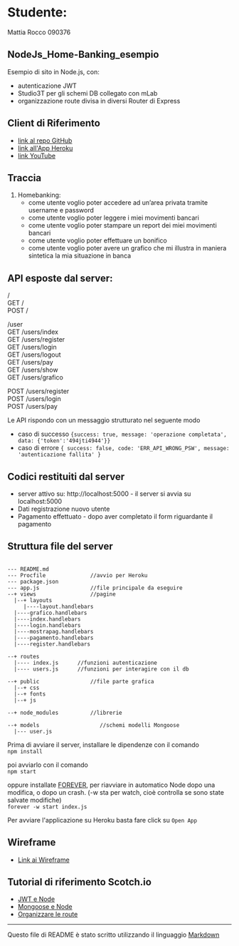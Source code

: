# Studente:
Mattia Rocco    090376

## NodeJs_Home-Banking_esempio
Esempio di sito in Node.js, con: 
- autenticazione JWT
- Studio3T per gli schemi DB collegato con mLab
- organizzazione route divisa in diversi Router di Express


## Client di Riferimento
- [link al repo GitHub](https://github.com/rokketta1993/Programmazione-Web)
- [link all'App Heroku](https://dashboard.heroku.com/apps/homebanking-app)
- [link YouTube](wwww.youtube.com)



## Traccia
1. Homebanking: 
   - come utente voglio poter accedere ad un’area privata tramite username e password
   - come utente voglio poter leggere i miei movimenti bancari
   - come utente voglio poter stampare un report dei miei movimenti bancari
   - come utente voglio poter effettuare un bonifico
   - come utente voglio poter avere un grafico che mi illustra in maniera sintetica la mia situazione in banca
   



## API esposte dal server:

/     
GET   /  
POST  /

/user    
GET   /users/index  
GET   /users/register  
GET   /users/login  
GET   /users/logout  
GET   /users/pay  
GET   /users/show  
GET   /users/grafico  

POST  /users/register  
POST  /users/login  
POST  /users/pay  



Le API rispondo con un messaggio strutturato nel seguente modo
- caso di successo
`{success: true, message: 'operazione completata',  data: {'token':'494jti4944'}}`
- caso di errore
`{ success: false, code: 'ERR_API_WRONG_PSW', message: 'autenticazione fallita' }`



## Codici restituiti dal server
- server attivo su: http://localhost:5000 - il server si avvia su localhost:5000
- Dati registrazione nuovo utente
- Pagamento effettuato - dopo aver completato il form riguardante il pagamento




## Struttura file del server
```

--- README.md
--- Procfile              //avvio per Heroku
--- package.json
--- app.js                //file principale da eseguire
--+ views                 //pagine
  |--+ layouts
     |----layout.handlebars
  |----grafico.handlebars
  |----index.handlebars
  |----login.handlebars
  |----mostrapag.handlebars
  |----pagamento.handlebars
  |----register.handlebars
	
--+ routes
  |---- index.js      //funzioni autenticazione 
  |---- users.js      //funzioni per interagire con il db
 
--+ public                //file parte grafica
  |--+ css
  |--+ fonts
  |--+ js
  
--+ node_modules          //librerie

--+ models                   //schemi modelli Mongoose
  |--- user.js
```

Prima di avviare il server, installare le dipendenze con il comando  
`npm install`

poi avviarlo con il comando  
`npm start`

oppure installate [FOREVER](https://github.com/foreverjs/forever), per riavviare in automatico Node dopo una modifica, o dopo un crash. (-w sta per watch, cioè controlla se sono state salvate modifiche)  
`forever -w start index.js`

Per avviare l'applicazione su Heroku basta fare click su
`Open App`
## Wireframe


- [Link ai Wireframe](https://drive.google.com/open?id=0B3kcv5P3VjYRWXhFbnNuaThDbnM )


## Tutorial di riferimento Scotch.io
- [JWT e Node](https://scotch.io/tutorials/authenticate-a-node-js-api-with-json-web-tokens)
- [Mongoose e Node](https://scotch.io/tutorials/using-mongoosejs-in-node-js-and-mongodb-applications)
- [Organizzare le route](https://scotch.io/tutorials/keeping-api-routing-clean-using-express-routers)

***

Questo file di README è stato scritto utilizzando il linguaggio [Markdown](https://github.com/adam-p/markdown-here/wiki/Markdown-Cheatsheet#links)
